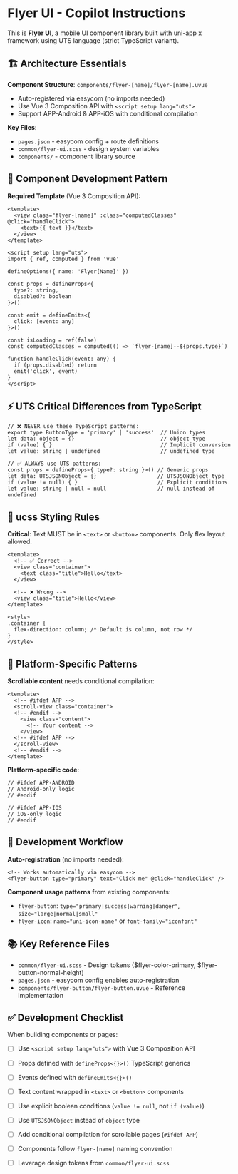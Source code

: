 # Flyer UI - Copilot Instructions

This is **Flyer UI**, a mobile UI component library built with uni-app x framework using UTS language (strict TypeScript variant).

## 🏗️ Architecture Essentials

**Component Structure**: `components/flyer-[name]/flyer-[name].uvue`
- Auto-registered via easycom (no imports needed)
- Use Vue 3 Composition API with `<script setup lang="uts">`
- Support APP-Android & APP-iOS with conditional compilation

**Key Files**:
- `pages.json` - easycom config + route definitions
- `common/flyer-ui.scss` - design system variables
- `components/` - component library source

## 🚀 Component Development Pattern

**Required Template** (Vue 3 Composition API):
```vue
<template>
  <view class="flyer-[name]" :class="computedClasses" @click="handleClick">
    <text>{{ text }}</text>
  </view>
</template>

<script setup lang="uts">
import { ref, computed } from 'vue'

defineOptions({ name: 'Flyer[Name]' })

const props = defineProps<{
  type?: string,
  disabled?: boolean
}>()

const emit = defineEmits<{ 
  click: [event: any] 
}>()

const isLoading = ref(false)
const computedClasses = computed(() => `flyer-[name]--${props.type}`)

function handleClick(event: any) {
  if (props.disabled) return
  emit('click', event)
}
</script>
```

## ⚡ UTS Critical Differences from TypeScript

```uts
// ❌ NEVER use these TypeScript patterns:
export type ButtonType = 'primary' | 'success'  // Union types
let data: object = {}                           // object type
if (value) { }                                  // Implicit conversion
let value: string | undefined                   // undefined type

// ✅ ALWAYS use UTS patterns:
const props = defineProps<{ type?: string }>() // Generic props
let data: UTSJSONObject = {}                   // UTSJSONObject type
if (value != null) { }                         // Explicit conditions
let value: string | null = null                // null instead of undefined
```

## 🎨 ucss Styling Rules

**Critical**: Text MUST be in `<text>` or `<button>` components. Only flex layout allowed.

```vue
<template>
  <!-- ✅ Correct -->
  <view class="container">
    <text class="title">Hello</text>
  </view>
  
  <!-- ❌ Wrong -->
  <view class="title">Hello</view>
</template>

<style>
.container {
  flex-direction: column; /* Default is column, not row */
}
</style>
```

## 📱 Platform-Specific Patterns

**Scrollable content** needs conditional compilation:
```vue
<template>
  <!-- #ifdef APP -->
  <scroll-view class="container">
  <!-- #endif -->
    <view class="content">
      <!-- Your content -->
    </view>
  <!-- #ifdef APP -->
  </scroll-view>
  <!-- #endif -->
</template>
```

**Platform-specific code**:
```uts
// #ifdef APP-ANDROID
// Android-only logic
// #endif

// #ifdef APP-IOS  
// iOS-only logic
// #endif
```

## 🔧 Development Workflow

**Auto-registration** (no imports needed):
```vue
<!-- Works automatically via easycom -->
<flyer-button type="primary" text="Click me" @click="handleClick" />
```

**Component usage patterns** from existing components:
- `flyer-button`: `type="primary|success|warning|danger"`, `size="large|normal|small"`
- `flyer-icon`: `name="uni-icon-name"` or `font-family="iconfont"`

## 📚 Key Reference Files

- `common/flyer-ui.scss` - Design tokens ($flyer-color-primary, $flyer-button-normal-height)
- `pages.json` - easycom config enables auto-registration
- `components/flyer-button/flyer-button.uvue` - Reference implementation

## ✅ Development Checklist

When building components or pages:
- [ ] Use `<script setup lang="uts">` with Vue 3 Composition API
- [ ] Props defined with `defineProps<{}>()` TypeScript generics
- [ ] Events defined with `defineEmits<{}>()`
- [ ] Text content wrapped in `<text>` or `<button>` components
- [ ] Use explicit boolean conditions (`value != null`, not `if (value)`)
- [ ] Use `UTSJSONObject` instead of `object` type
- [ ] Add conditional compilation for scrollable pages (`#ifdef APP`)
- [ ] Components follow `flyer-[name]` naming convention
- [ ] Leverage design tokens from `common/flyer-ui.scss`

